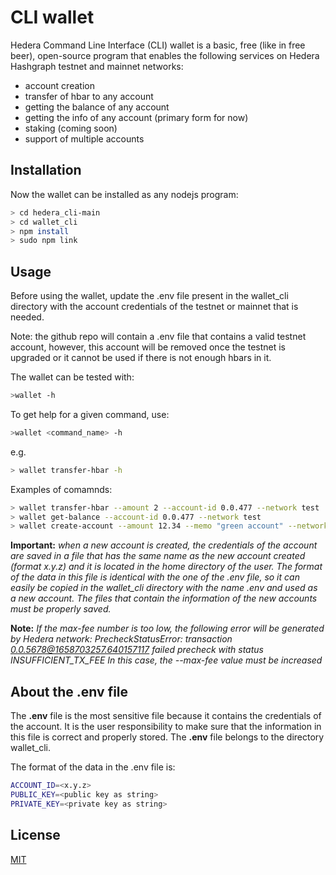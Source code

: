 # CLI wallet 

Hedera Command Line Interface (CLI) wallet is a basic, free (like in free beer), open-source program that enables the following services on Hedera Hashgraph testnet and mainnet networks:
 * account creation
 * transfer of hbar to any account
 * getting the balance of any account
 * getting the info of any account (primary form for now)
 * staking (coming soon)
 * support of multiple accounts


## Installation

Now the wallet can be installed as any nodejs program:

```bash
> cd hedera_cli-main
> cd wallet_cli
> npm install
> sudo npm link
```

## Usage
Before using the wallet, update the .env file present in the wallet_cli directory with the account credentials of the testnet or mainnet that is needed. 

Note: the github repo will contain a .env file that contains a valid testnet account, however, this account will be removed once the testnet is upgraded or it cannot be used if there is not enough hbars in it.
 
The wallet can be tested with:

```bash
>wallet -h
```

To get help for a given command, use:
```bash
>wallet <command_name> -h
```
e.g.
```bash
> wallet transfer-hbar -h
```

Examples of comamnds:
```bash
> wallet transfer-hbar --amount 2 --account-id 0.0.477 --network test
> wallet get-balance --account-id 0.0.477 --network test
> wallet create-account --amount 12.34 --memo "green account" --network test --assoc 777 --max-fee 100
```

**Important:** *when a new account is created, the credentials of the account are saved in a file that has the same name as the new account created (format x.y.z) and it is located in the home directory of the user. The format of the data in this file is identical with the one of the .env file, so it can easily be copied in the wallet_cli directory with the name .env and used as a new account. The files that contain the information of the new accounts must be properly saved.*


**Note:** *If the max-fee number is too low, the following error will be generated by Hedera network:
PrecheckStatusError: transaction 0.0.5678@1658703257.640157117 failed precheck with status INSUFFICIENT_TX_FEE
In this case, the --max-fee value must be increased*


## About the .env file
The **.env** file is the most sensitive file because it contains the credentials of the account. It is the user responsibility to make sure that the information in this file is correct and properly stored. The **.env** file belongs to the directory wallet_cli.

The format of the data in the .env file is:
```bash
ACCOUNT_ID=<x.y.z>
PUBLIC_KEY=<public key as string>
PRIVATE_KEY=<private key as string>
```


## License
[MIT](https://choosealicense.com/licenses/mit/)
